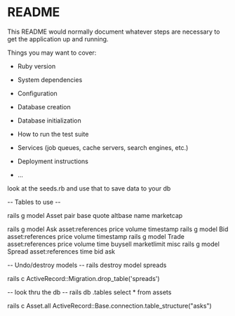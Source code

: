 # README

This README would normally document whatever steps are necessary to get the
application up and running.

Things you may want to cover:

* Ruby version

* System dependencies

* Configuration

* Database creation

* Database initialization

* How to run the test suite

* Services (job queues, cache servers, search engines, etc.)

* Deployment instructions

* ...



look at the seeds.rb and use that to save data to your db


-- Tables to use --


rails g model Asset pair base quote altbase name marketcap

rails g model Ask asset:references price volume timestamp
rails g model Bid asset:references price volume timestamp
rails g model Trade asset:references price volume time buysell marketlimit misc
rails g model Spread asset:references time bid ask


-- Undo/destroy models --
rails destroy model spreads 

rails c
ActiveRecord::Migration.drop_table('spreads')


-- look thru the db --
rails db
.tables
select * from assets

rails c
Asset.all
ActiveRecord::Base.connection.table_structure("asks")





